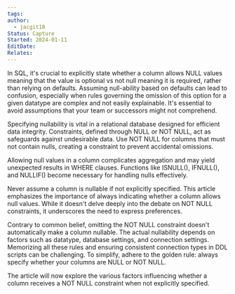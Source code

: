 ```yaml
---
tags: 
author:
  - jacgit18
Status: Capture
Started: 2024-01-11
EditDate: 
Relates:
---
```

In SQL, it's crucial to explicitly state whether a column allows NULL values meaning that the value is optional vs not null meaning it is required, rather than relying on defaults. Assuming null-ability based on defaults can lead to confusion, especially when rules governing the omission of this option for a given datatype are complex and not easily explainable. It's essential to avoid assumptions that your team or successors might not comprehend.

Specifying nullability is vital in a relational database designed for efficient data integrity. Constraints, defined through NULL or NOT NULL, act as safeguards against undesirable data. Use NOT NULL for columns that must not contain nulls, creating a constraint to prevent accidental omissions.

Allowing null values in a column complicates aggregation and may yield unexpected results in WHERE clauses. Functions like ISNULL(), IFNULL(), and NULLIF() become necessary for handling nulls effectively.

Never assume a column is nullable if not explicitly specified. This article emphasizes the importance of always indicating whether a column allows null values. While it doesn't delve deeply into the debate on NOT NULL constraints, it underscores the need to express preferences.

Contrary to common belief, omitting the NOT NULL constraint doesn't automatically make a column nullable. The actual nullability depends on factors such as datatype, database settings, and connection settings. Memorizing all these rules and ensuring consistent connection types in DDL scripts can be challenging. To simplify, adhere to the golden rule: always specify whether your columns are NULL or NOT NULL.

The article will now explore the various factors influencing whether a column receives a NOT NULL constraint when not explicitly specified.